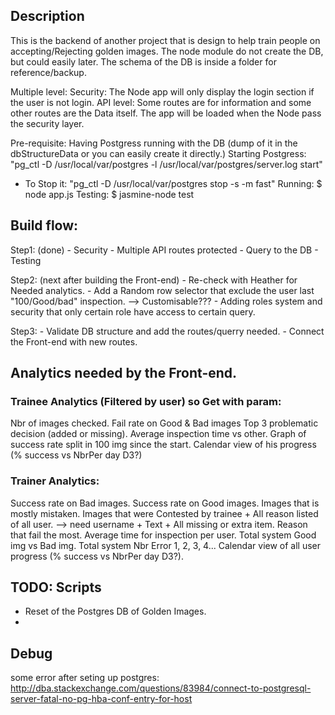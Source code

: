 ## Description
This is the backend of another project that is design to help train people on accepting/Rejecting golden images.
The node module do not create the DB, but could easily later. The schema of the DB is inside a folder for reference/backup.

Multiple level:
Security: The Node app will only display the login section if the user is not login.
API level: Some routes are for information and some other routes are the Data itself.
The app will be loaded when the Node pass the security layer.

Pre-requisite: Having Postgress running with the DB (dump of it in the dbStructureData or you can easily create it directly.)
Starting Postgress: "pg_ctl -D /usr/local/var/postgres -l /usr/local/var/postgres/server.log start"
- To Stop it: "pg_ctl -D /usr/local/var/postgres stop -s -m fast"
Running: $ node app.js
Testing: $ jasmine-node test

## Build flow:
Step1: (done)
	- Security
	- Multiple API routes protected
	- Query to the DB
	- Testing

Step2: (next after building the Front-end)
	- Re-check with Heather for Needed analytics.
	- Add a Random row selector that exclude the user last "100/Good/bad" inspection. --> Customisable???
	- Adding roles system and security that only certain role have access to certain query.

Step3:
	- Validate DB structure and add the routes/querry needed.
	- Connect the Front-end with new routes.


## Analytics needed by the Front-end.
### Trainee Analytics (Filtered by user) so Get with param:
Nbr of images checked.
Fail rate on Good & Bad images
Top 3 problematic decision (added or missing).
Average inspection time vs other.
Graph of success rate split in 100 img since the start.
Calendar view of his progress (% success vs NbrPer day D3?)

### Trainer Analytics:
Success rate on Bad images.
Success rate on Good images.
Images that is mostly mistaken.
Images that were Contested by trainee + All reason listed of all user. --> need username + Text + All missing or extra item.
Reason that fail the most.
Average time for inspection per user.
Total system Good img vs Bad img.
Total system Nbr Error 1, 2, 3, 4...
Calendar view of all user progress (% success vs NbrPer day D3?).

## TODO: Scripts
- Reset of the Postgres DB of Golden Images.
-

## Debug
some error after seting up postgres: http://dba.stackexchange.com/questions/83984/connect-to-postgresql-server-fatal-no-pg-hba-conf-entry-for-host

